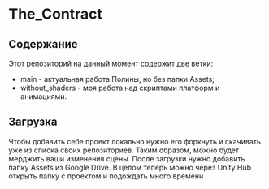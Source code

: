 # The_Contract
## Содержание
Этот репозиторий на данный момент содержит две ветки:
- main - актуальная работа Полины, но без папки Assets;
- without_shaders - моя работа над скриптами платформ и анимациями.
## Загрузка
Чтобы добавить себе проект локально нужно его форкнуть и скачивать уже из списка своих репозиториев.
Таким образом, можно будет мерджить ваши изменения сцены.
После загрузки нужно добавить папку Assets из Google Drive.
В целом теперь можно через Unity Hub открыть папку с проектом и подождать много времени

